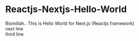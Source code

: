 # Reactjs-Nextjs-Hello-World
Bismillah.. 
This is Hello World for Next.js (Reactjs framework) <br />
next line <br />
third line <br />


